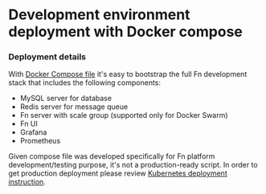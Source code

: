 # Development environment deployment with Docker compose

### Deployment details

With [Docker Compose file](../../docker-compose.yml) it's easy to bootstrap the full Fn development stack that includes the following components:

 - MySQL server for database
 - Redis server for message queue
 - Fn server with scale group (supported only for Docker Swarm)
 - Fn UI
 - Grafana
 - Prometheus

Given compose file was developed specifically for Fn platform development/testing purpose, it's not a production-ready script. In order to get production deployment please review [Kubernetes deployment instruction](./kubernetes/README.md).

